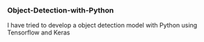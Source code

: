 ### Object-Detection-with-Python

I have tried to develop a object detection model with Python using Tensorflow and Keras

